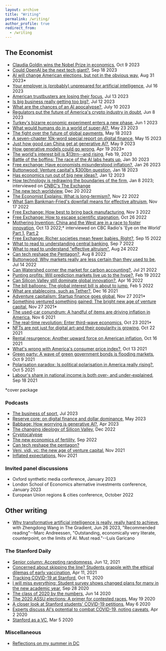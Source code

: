 ```yaml
---
layout: archive
title: "Writing"
permalink: /writing/
author_profile: true
redirect_from:
  - /writing
---
```


## __The Economist__
- [Claudia Goldin wins the Nobel Prize in economics](https://www.economist.com/finance-and-economics/2023/10/09/claudia-goldin-wins-the-nobel-prize-in-economics), Oct 9 2023
- [Could OpenAI be the next tech giant?](https://www.economist.com/business/2023/09/18/could-openai-be-the-next-tech-giant), Sep 18 2023
- [AI will change American elections, but not in the obvious way](https://www.economist.com/united-states/2023/08/31/ai-will-change-american-elections-but-not-in-the-obvious-way), Aug 31 2023*
- [Your employer is (probably) unprepared for artificial intelligence](https://www.economist.com/finance-and-economics/2023/07/16/your-employer-is-probably-unprepared-for-artificial-intelligence), Jul 16 2023
- [American trustbusters are losing their focus](https://www.economist.com/leaders/2023/07/13/american-trustbusters-are-losing-their-focus), Jul 13 2023
- [Is big business really getting too big?](https://www.economist.com/science-and-technology/2023/07/10/what-are-the-chances-of-an-ai-apocalypse), Jul 12 2023
- [What are the chances of an AI apocalypse?](https://www.economist.com/science-and-technology/2023/07/10/what-are-the-chances-of-an-ai-apocalypse), July 10 2023
- [Regulators put the future of America's crypto industry in doubt](https://www.economist.com/finance-and-economics/2023/06/08/regulators-put-the-future-of-americas-crypto-industry-in-doubt), Jun 8 2023
- [Turkey's bizarre economic experiment enters a new phase](https://www.economist.com/finance-and-economics/2023/06/01/turkeys-bizarre-economic-experiment-enters-a-new-phase), Jun 1 2023
- [What would humans do in a world of super-AI?](https://www.economist.com/finance-and-economics/2023/05/23/what-would-humans-do-in-a-world-of-super-ai), May 23 2023
- [The fight over the future of global payments](https://www.economist.com/leaders/2023/05/18/the-fight-over-the-future-of-global-payments), May 18 2023
- [A seven-chapter 10k-word special report on digital finance](https://www.economist.com/special-report/2023-05-20), May 15 2023
- [Just how good can China get at generative AI?](https://www.economist.com/business/2023/05/09/just-how-good-can-china-get-at-generative-ai), May 9 2023
- [How generative models could go wrong](https://www.economist.com/science-and-technology/2023/04/19/how-generative-models-could-go-wrong), Apr 19 2023*
- [The world's interest bill is $13trn--and rising](https://www.economist.com/finance-and-economics/2023/02/19/the-worlds-13trn-interest-bill), Feb 19, 2023
- [Battle of the boffins: The race of the AI labs heats up](https://www.economist.com/business/2023/01/30/the-race-of-the-ai-labs-heats-up), Jan 30 2023
- [Free exchange: Have economists misunderstood inflation?](https://www.economist.com/finance-and-economics/2023/01/26/have-economists-misunderstood-inflation), Jan 26 2023
- [Buttonwood: Venture capital's $300bn question](https://www.economist.com/finance-and-economics/2023/01/18/venture-capitals-300bn-question), Jan 18 2023
- [Has economics run out of big new ideas?](https://www.economist.com/finance-and-economics/2023/01/12/has-economics-run-out-of-big-new-ideas), Jan 12 2023
- [How technology is redrawing the boundaries of the firm](https://www.economist.com/business/2023/01/08/how-technology-is-redrawing-the-boundaries-of-the-firm), Jan 8 2023; interviewed on [CNBC's The Exchange](https://www.cnbc.com/video/2023/02/02/more-u-s-firms-are-outsourcing-remote-talent-abroad.html?__source=flipboard)
- [The new tech worldview](https://www.economist.com/christmas-specials/2022/12/20/the-new-tech-worldview), Dec 20 2022
- [The Economist Explains: What is long-termism?](https://www.economist.com/the-economist-explains/2022/11/22/what-is-long-termism), Nov 22 2022
- [What Sam Bankman-Fried's downfall means for effective altruism](https://www.economist.com/briefing/2022/11/17/what-sam-bankman-frieds-downfall-means-for-effective-altruism), Nov 17 2022
- [Free Exchange: How best to bring back manufacturing](https://www.economist.com/finance-and-economics/2022/11/03/how-best-to-bring-back-manufacturing), Nov 3 2022
- [Free Exchange: How to escape scientific stagnation](https://www.economist.com/finance-and-economics/2022/10/26/how-to-escape-scientific-stagnation), Oct 26 2022
- [Mothering Invention: China and the West are in a race to foster innovation](https://www.economist.com/briefing/2022/10/13/china-and-the-west-are-in-a-race-to-foster-innovation), Oct 13 2022;* interviewed on CBC Radio's 'Eye on the World' [Part 1](https://audioboom.com/posts/8181034-1-2-prc-us-the-very-high-end-contest-in-stem-by-state-sponsored-actors-arjun-ramani-econ), [Part 2](https://audioboom.com/posts/8181035-2-2-prc-us-the-very-high-end-contest-in-stem-by-state-sponsored-actors-arjun-ramani-econ?playlist_direction=forward)
- [Free Exchange: Richer societies mean fewer babies. Right?](https://www.economist.com/finance-and-economics/2022/09/15/richer-societies-mean-fewer-babies-right), Sep 15 2022
- [What to read to understanding central banking](https://www.economist.com/the-economist-reads/2022/09/07/what-to-read-to-understand-central-banking), Sep 7 2022
- [What to read to understand "effective altruism"](https://www.economist.com/the-economist-reads/2022/08/24/what-to-read-to-understand-effective-altruism), Aug 24 2022
- [Can tech reshape the Pentagon?](https://www.economist.com/business/2022/08/08/can-tech-reshape-the-pentagon), Aug 8 2022
- [Buttonwood: Why markets really are less certain than they used to be](https://www.economist.com/finance-and-economics/2022/07/14/why-markets-really-are-less-certain-than-they-used-to-be), Jul 14 2022
- [Can Watershed corner the market for carbon accounting?](https://www.economist.com/business/2022/07/21/can-watershed-corner-the-market-for-carbon-accounting), Jul 21 2022
- [Punting profits: Will prediction markets live up to the hype?](https://www.economist.com/finance-and-economics/2022/02/19/will-prediction-markets-live-up-to-the-hype), Feb 19 2022
- [Can Silicon Valley still dominate global innovation?](https://www.economist.com/business/can-silicon-valley-still-dominate-global-innovation/21808708), Apr 16 2022
- [The bill balloons: The global interest bill is about to jump](https://www.economist.com/finance-and-economics/the-global-interest-bill-is-about-to-jump/21807488), Feb 5 2022
- [What are stablecoins, such as Tether?](https://www.economist.com/the-economist-explains/2021/12/16/what-are-stablecoins-such-as-tether), Dec 16 2021
- [Adventure capitalism: Startup finance goes global](https://www.economist.com/leaders/2021/11/27/adventure-capitalism), Nov 27 2021*
- [Something ventured something gained: The bright new age of venture capital](https://www.economist.com/finance-and-economics/2021/11/23/the-bright-new-age-of-venture-capital/21806438), Nov 27 2021*
- [The used-car conundrum: A handful of items are driving inflation in America](https://www.economist.com/graphic-detail/2021/11/06/a-handful-of-items-are-driving-inflation-in-america), Nov 6 2021
- [The real-time revolution: Enter third-wave economics](https://www.economist.com/briefing/2021/10/23/enter-third-wave-economics), Oct 23 2021*
- [NFTs are not just for digital art-and their popularity is growing](https://www.economist.com/graphic-detail/2021/10/22/nfts-are-not-just-for-digital-art-and-their-popularity-is-growing), Oct 22 2021
- [Rental resurgence: Another upward force on American inflation](https://www.economist.com/finance-and-economics/2021/10/16/another-upward-force-on-american-inflation-the-housing-boom), Oct 16 2021
- [What's wrong with America's consumer price index?](https://www.economist.com/graphic-detail/2021/10/13/whats-wrong-with-americas-consumer-price-index), Oct 13 2021
- [Green party: A wave of green government bonds is flooding markets](https://www.economist.com/finance-and-economics/2021/10/09/a-wave-of-green-government-bonds-is-flooding-markets), Oct 9 2021
- [Polarisation paradox: Is political polarisation in America really rising?](https://www.economist.com/the-economist-explains/2021/10/05/is-political-polarisation-in-america-really-rising), Oct 5 2021
- [Labour's share in national income is both over- and under-explained](https://www.economist.com/finance-and-economics/2021/09/18/labours-share-in-national-income-is-both-over-and-under-explained), Sep 18 2021

*cover package

### Podcasts
- [The business of sport](https://www.economist.com/podcasts/2023/07/20/the-business-of-sport), Jul 2023
- [Reserve core: on digital finance and dollar dominance](https://www.economist.com/podcasts/2023/05/25/reserve-core-on-digital-finance-and-dollar-dominance), May 2023
- [Babbage: How worrying is generative AI?](https://www.economist.com/AI-pods), Apr 2023
- [The changing ideology of Silicon Valley](https://www.economist.com/podcasts/2022/12/14/the-changing-ideology-of-silicon-valley), Dec 2022
- [Cryptocalypse](https://www.economist.com/cryptopod)
- [The new economics of fertility](https://open.spotify.com/episode/68Kvj0IkGwpm3fcM2m08lA?si=b7e223cf27064246), Sep 2022
- [Can tech reshape the pentagon?](https://open.spotify.com/episode/0VuqAepwq9G7QswjHsMSt8?si=5900949d194443d8)
- [Veni, vidi, vc: the new age of venture capital](https://www.economist.com/podcasts/2021/11/24/veni-vidi-vc-the-new-age-of-venture-capital), Nov 2021
- [Inflated expectations](https://www.economist.com/podcasts/2021/11/17/will-central-bankers-act-to-curb-inflation), Nov 2021

### Invited panel discussions
- Oxford synthetic media conference, January 2023
- London School of Economics alternative investments conference, January 2023
- European Union regions & cities conference, October 2022

## Other writing
- [Why transformative artificial intelligence is really, really hard to achieve](https://thegradient.pub/why-transformative-artificial-intelligence-is-really-really-hard-to-achieve/), with Zhengdong Wang in The Gradient, Jun 26 2023, "Recommended reading"--Marc Andreessen, "Outstanding, economically very literate, counterpoint, on the limits of AI.  Must read."--Luis Garicano

### The Stanford Daily
- [Senior column: Accepting randomness](https://stanforddaily.com/2021/06/12/ramani-accepting-randomness/), Jun 12, 2021
- [Concerned about skipping the line? Students grapple with the ethical dilemas of early vaccination](https://stanforddaily.com/2021/04/11/concerned-about-skipping-the-line-students-grapple-with-the-ethical-dilemmas-of-early-vaccination/), Apr 11, 2021
- [Tracking COVID-19 at Stanford](https://stanforddaily.com/2020/10/11/tracking-covid-19-at-stanford/), Oct 11, 2020
- [I will miss everything: Student survey shows changed plans for many in the new academic year](https://stanforddaily.com/2020/09/28/i-will-miss-everything-student-survey-shows-changed-plans-for-many-in-the-new-academic-year/), Sep 28 2020
- [The class of 2020 by the numbers](https://stanforddaily.com/2020/06/14/the-class-of-2020-by-the-numbers/), Jun 14 2020
- [The 2020 ASSU elections: A primer for contested races](https://stanforddaily.com/2020/05/19/the-2020-assu-elections-a-primer-for-contested-races/), May 19 2020
- [A closer look at Stanford students' COVID-19 petitions](https://stanforddaily.com/2020/05/06/a-closer-look-at-stanford-students-covid-19-petitions/), May 6 2020
- [Experts discuss AI's potential to combat COVID-19, noting caveats](https://stanforddaily.com/2020/04/02/experts-discuss-ais-potential-to-combat-covid-19-noting-caveats/), Apr 2 2020
- [Stanford as a VC](https://stanforddaily.com/2020/03/05/stanford-as-a-vc/), Mar 5 2020

### Miscellaneous
- [Reflections on my summer in DC](https://www.thewlp.com/post/2018/08/14/look-back-at-wlp-2018-summer-of-relationships)
